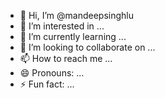 - 👋 Hi, I’m @mandeepsinghlu
- 👀 I’m interested in ...
- 🌱 I’m currently learning ...
- 💞️ I’m looking to collaborate on ...
- 📫 How to reach me ...
- 😄 Pronouns: ...
- ⚡ Fun fact: ...

<!---
mandeepsinghlu/mandeepsinghlu is a ✨ special ✨ repository because its `README.md` (this file) appears on your GitHub profile.
You can click the Preview link to take a look at your changes.
--->
